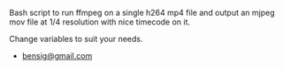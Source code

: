 Bash script to run ffmpeg on a single h264 mp4 file and output an mjpeg mov file at 1/4 resolution with nice timecode on it.

Change variables to suit your needs.

- bensig@gmail.com
